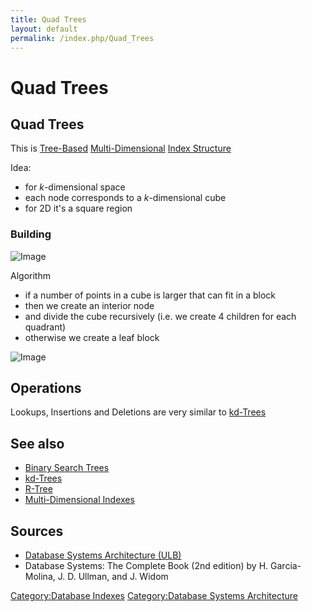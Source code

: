 ```yaml
---
title: Quad Trees
layout: default
permalink: /index.php/Quad_Trees
---
```


# Quad Trees

## Quad Trees
This is [Tree-Based](Binary_Search_Trees) [Multi-Dimensional](Multi-Dimensional_Indexes) [Index Structure](Indexing_(databases)) 

Idea:
- for $k$-dimensional space 
- each node corresponds to a $k$-dimensional cube
- for 2D it's a square region


### Building
<img src="https://raw.github.com/alexeygrigorev/wiki-figures/master/ulb/dbsa/ind/quad-tree-1.png" alt="Image">

Algorithm
- if a number of points in a cube is larger that can fit in a block
- then we create an interior node 
- and divide the cube recursively (i.e. we create 4 children for each quadrant)
- otherwise we create a leaf block

<img src="https://raw.github.com/alexeygrigorev/wiki-figures/master/ulb/dbsa/ind/quad-tree-repr.png" alt="Image">


## Operations
Lookups, Insertions and Deletions are very similar to [kd-Trees](kd-Trees)


## See also
- [Binary Search Trees](Binary_Search_Trees)
- [kd-Trees](kd-Trees)
- [R-Tree](R-Tree)
- [Multi-Dimensional Indexes](Multi-Dimensional_Indexes)

## Sources
- [Database Systems Architecture (ULB)](Database_Systems_Architecture_(ULB))
- Database Systems: The Complete Book (2nd edition) by H. Garcia-Molina, J. D. Ullman, and J. Widom


[Category:Database Indexes](Category_Database_Indexes)
[Category:Database Systems Architecture](Category_Database_Systems_Architecture)